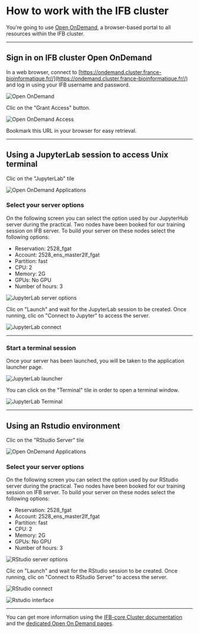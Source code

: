 # How to work with the IFB cluster

You're going to use [Open OnDemand](https://ifb-elixirfr.gitlab.io/cluster/doc/software/openondemand/), a browser-based portal to all resources within the IFB cluster.

***

## Sign in on IFB cluster Open OnDemand

In a web browser, connect to [https://ondemand.cluster.france-bioinformatique.fr//](https://ondemand.cluster.france-bioinformatique.fr//) and log in using your IFB username and password.

![Open OnDemand](./ressources/openondemand_login.png "Open OnDemand")

Clic on the "Grant Access" button.

![Open OnDemand Access](./ressources/openondemand_grantaccess.png "Open OnDemand Access")

Bookmark this URL in your browser for easy retrieval.

***

## Using a JupyterLab session to access Unix terminal

Clic on the "JupyterLab" tile

![Open OnDemand Applications](./ressources/openondemand_applications.png "Open OnDemand Applications")

### Select your server options

On the following screen you can select the option used by our JupyterHub server during the practical. Two nodes have been booked for our training session on IFB server. To build your server on these nodes select the following options:

* Reservation: 2528_fgat
* Account: 2528_ens_master2lf_fgat
* Partition: fast
* CPU: 2
* Memory: 2G
* GPUs: No GPU
* Number of hours: 3

![JupyterLab server options](./ressources/jupyterlab_serveroptions.png "JupyterLab server options")

Clic on "Launch" and wait for the JupyterLab session to be created. Once running, clic on "Connect to Jupyter" to access the server.

![JupyterLab connect](./ressources/jupyterlab_connect.png "JupyterLab connect")


***

### Start a terminal session

Once your server has been launched, you will be taken to the application launcher page.

![JupyterLab launcher](./ressources/jupyterlab_launcher.png "JupyterLab launcher")

You can click on the "Terminal" tile in order to open a terminal window.

![JupyterLab Terminal](./ressources/jupyterlab_terminal.png "JupyterLab Terminal")

***

## Using an Rstudio environment

Clic on the "RStudio Server" tile

![Open OnDemand Applications](./ressources/openondemand_applications.png "Open OnDemand Applications")

### Select your server options

On the following screen you can select the option used by our RStudio server during the practical. Two nodes have been booked for our training session on IFB server. To build your server on these nodes select the following options:

* Reservation: 2528_fgat
* Account: 2528_ens_master2lf_fgat
* Partition: fast
* CPU: 2
* Memory: 2G
* GPUs: No GPU
* Number of hours: 3

![RStudio server options](./ressources/rstudio_serveroptions.png "RStudio server options")

Clic on "Launch" and wait for the RStudio session to be created. Once running, clic on "Connect to RStudio Server" to access the server.

![RStudio connect](./ressources/rstudio_connect.png "RStudio connect")

![Rstudio interface](./ressources/rstudio_interface.png "Rstudio interface")

***

You can get more information using the [IFB-core Cluster documentation](https://ifb-elixirfr.gitlab.io/cluster/doc/) and the [dedicated Open On Demand pages](https://ifb-elixirfr.gitlab.io/cluster/doc/software/openondemand/). 
